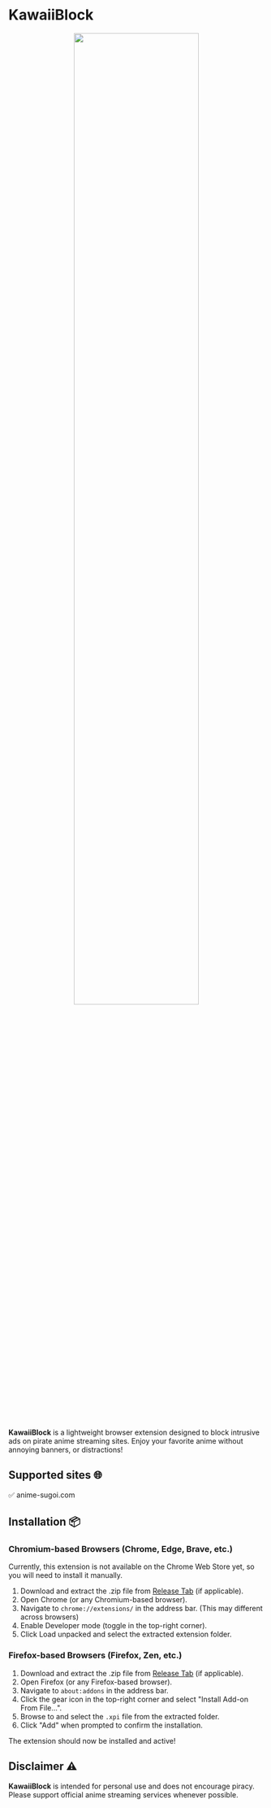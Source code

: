 # KawaiiBlock
<p align="center">
  <img width="70%" src="https://image.api.playstation.com/vulcan/img/rnd/202109/3007/l77Qv7jKWzaVJ5uyIBlONvZp.jpg?w=440">
</p>

**KawaiiBlock** is a lightweight browser extension designed to block intrusive ads on pirate anime streaming sites. Enjoy your favorite anime without annoying banners, or distractions!

## Supported sites 🌐
✅ anime-sugoi.com

## Installation 📦
### Chromium-based Browsers (Chrome, Edge, Brave, etc.)
Currently, this extension is not available on the Chrome Web Store yet, so you will need to install it manually.

1. Download and extract the .zip file from [Release Tab](https://github.com/paratpanu18/KawaiiBlock/releases) (if applicable).
2. Open Chrome (or any Chromium-based browser).
3. Navigate to `chrome://extensions/` in the address bar. (This may different across browsers)
4. Enable Developer mode (toggle in the top-right corner).
5. Click Load unpacked and select the extracted extension folder.

### Firefox-based Browsers (Firefox, Zen, etc.)
1. Download and extract the .zip file from [Release Tab](https://github.com/paratpanu18/KawaiiBlock/releases) (if applicable).
2. Open Firefox (or any Firefox-based browser).
3. Navigate to `about:addons` in the address bar.
4. Click the gear icon in the top-right corner and select "Install Add-on From File...".
5. Browse to and select the `.xpi` file from the extracted folder.
6. Click "Add" when prompted to confirm the installation.

The extension should now be installed and active!

## Disclaimer ⚠️
**KawaiiBlock** is intended for personal use and does not encourage piracy. Please support official anime streaming services whenever possible.